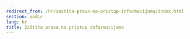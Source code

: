 ```yaml
---
redirect_from: /hr/zastita-prava-na-pristup-informacijama/index.html
section: vodic
lang: hr
title: Zaštita prava na pristup informacijama
---
```



